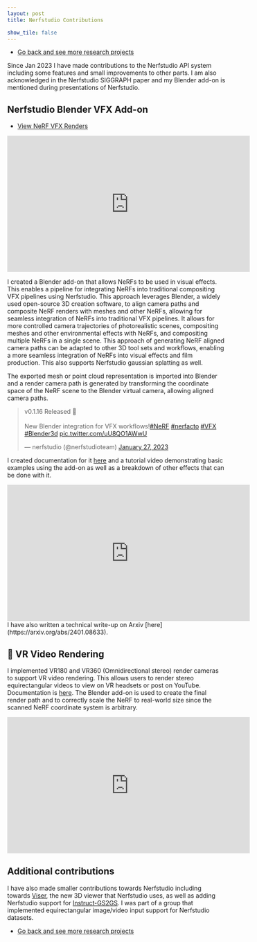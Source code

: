 ```yaml
---
layout: post
title: Nerfstudio Contributions

show_tile: false
---
```


<ul class="actions">
	<li><a href="research.html" class="button small">Go back and see more research projects</a></li>
</ul>

Since Jan 2023 I have made contributions to the Nerfstudio API system including some features and small improvements to other parts. I am also acknowledged in the Nerfstudio SIGGRAPH paper and my Blender add-on is mentioned during presentations of Nerfstudio.

## Nerfstudio Blender VFX Add-on

<ul class="actions">
	<li><a href="nerfstudio_vfx_reel.html" class="button">View NeRF VFX Renders</a></li>
</ul>

<iframe width="560" height="315" src="https://www.youtube.com/embed/A7La8tWp_0I?si=uChvOIFJ7WniBMTY" title="YouTube video player" frameborder="0" allow="accelerometer; autoplay; clipboard-write; encrypted-media; gyroscope; picture-in-picture; web-share" allowfullscreen></iframe>

I created a Blender add-on that allows NeRFs to be used in visual effects. This enables a pipeline for integrating NeRFs into traditional compositing VFX pipelines using Nerfstudio. This approach leverages Blender, a widely used open-source 3D creation software, to align camera paths and composite NeRF renders with meshes and other NeRFs, allowing for seamless integration of NeRFs into traditional VFX pipelines. It allows for more controlled camera trajectories of photorealistic scenes, compositing meshes and other environmental effects with NeRFs, and compositing multiple NeRFs in a single scene. This approach of generating NeRF aligned camera paths can be adapted to other 3D tool sets and workflows, enabling a more seamless integration of NeRFs into visual effects and film production. This also supports Nerfstudio gaussian splatting as well.

The exported mesh or point cloud representation is imported into Blender and a render camera path is generated by transforming the coordinate space of the NeRF scene to the Blender virtual camera, allowing aligned camera paths.

<blockquote class="twitter-tweet"><p lang="en" dir="ltr">v0.1.16 Released 🎉<br><br>New Blender integration for VFX workflows!<a href="https://twitter.com/hashtag/NeRF?src=hash&amp;ref_src=twsrc%5Etfw">#NeRF</a> <a href="https://twitter.com/hashtag/nerfacto?src=hash&amp;ref_src=twsrc%5Etfw">#nerfacto</a> <a href="https://twitter.com/hashtag/VFX?src=hash&amp;ref_src=twsrc%5Etfw">#VFX</a> <a href="https://twitter.com/hashtag/Blender3d?src=hash&amp;ref_src=twsrc%5Etfw">#Blender3d</a> <a href="https://t.co/uU8QO1AWwU">pic.twitter.com/uU8QO1AWwU</a></p>&mdash; nerfstudio (@nerfstudioteam) <a href="https://twitter.com/nerfstudioteam/status/1618868366072229888?ref_src=twsrc%5Etfw">January 27, 2023</a></blockquote> <script async src="https://platform.twitter.com/widgets.js" charset="utf-8"></script>

I created documentation for it [here](https://docs.nerf.studio/extensions/blender_addon.html) and a tutorial video demonstrating basic examples using the add-on as well as a breakdown of other effects that can be done with it.

<iframe width="560" height="315" src="https://www.youtube.com/embed/vDhj6j7kfWM?si=zmlFcZoxZipyTEqs" title="YouTube video player" frameborder="0" allow="accelerometer; autoplay; clipboard-write; encrypted-media; gyroscope; picture-in-picture; web-share" allowfullscreen></iframe>
<br>
I have also written a technical write-up on Arxiv [here](https://arxiv.org/abs/2401.08633).

<!--
I also have a blog post style walkthrough of making it.
<ul class="actions">
	<li><a href="nerfstudio_vfx_blender.html" class="button small">Read More</a></li>
</ul>
-->
## 🥽 VR Video Rendering

I implemented VR180 and VR360 (Omnidirectional stereo) render cameras to support VR video rendering. This allows users to render stereo equirectangular videos to view on VR headsets or post on YouTube. Documentation is [here](https://docs.nerf.studio/quickstart/custom_dataset.html#render-vr-video).
The Blender add-on is used to create the final render path and to correctly scale the NeRF to real-world size since the scanned NeRF coordinate system is arbitrary. 

<iframe width="560" height="315" src="https://www.youtube.com/embed/ZOQMIXvgLtw?si=ujYTHYzeoT5vVUIT" title="YouTube video player" frameborder="0" allow="accelerometer; autoplay; clipboard-write; encrypted-media; gyroscope; picture-in-picture; web-share" allowfullscreen></iframe>

## Additional contributions
I have also made smaller contributions towards Nerfstudio including towards [Viser](https://viser.studio/), the new 3D viewer that Nerfstudio uses, as well as adding Nerfstudio support for [Instruct-GS2GS](https://docs.nerf.studio/nerfology/methods/igs2gs.html). I was part of a group that implemented equirectangular image/video input support for Nerfstudio datasets. 


<ul class="actions">
	<li><a href="research.html" class="button small">Go back and see more research projects</a></li>
</ul>
